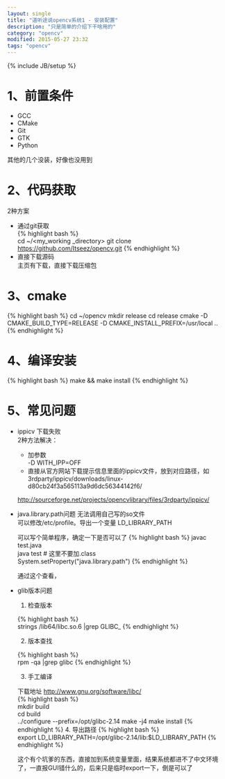 ```yaml
---
layout: single
title: "道听途说opencv系统1 - 安装配置"
description: "只是简单的介绍下干啥用的"
category: "opencv"
modified: 2015-05-27 23:32
tags: "opencv"
---
```

{% include JB/setup %}
# 
# 1、前置条件

* GCC
* CMake
* Git
* GTK
* Python

其他的几个没装，好像也没用到

# 2、代码获取
2种方案

* 通过git获取  
 {% highlight bash %}  
   cd ~/<my_working _directory>
    git clone https://github.com/Itseez/opencv.git
  {% endhighlight %} 
* 直接下载源码  
    主页有下载，直接下载压缩包
    
# 3、cmake
{% highlight bash %} 
cd ~/opencv
mkdir release
cd release
cmake -D CMAKE_BUILD_TYPE=RELEASE -D CMAKE_INSTALL_PREFIX=/usr/local ..
{% endhighlight %} 

# 4、编译安装
{% highlight bash %} 
make && make install
{% endhighlight %} 

# 5、常见问题
* ippicv 下载失败  
 2种方法解决：
  * 加参数  
      -D WITH_IPP=OFF
  * 直接从官方网站下载提示信息里面的ippicv文件，放到对应路径，如   
  3rdparty/ippicv/downloads/linux-d80cb24f3a565113a9d6dc56344142f6/
  
  <http://sourceforge.net/projects/opencvlibrary/files/3rdparty/ippicv/>
  
* java.library.path问题
   无法调用自己写的so文件  
   可以修改/etc/profile。导出一个变量 LD_LIBRARY_PATH
   
   可以写个简单程序，确定一下是否可以了
   {% highlight bash %} 
   javac test.java  
   java test    # 这里不要加.class  
   System.setProperty("java.library.path")
   {% endhighlight %} 
   
   通过这个查看，
   
 * glib版本问题
    1. 检查版本
    
     {% highlight bash %}  
   strings /lib64/libc.so.6 |grep GLIBC_
  {% endhighlight %} 
    
    2. 版本查找
    
     {% highlight bash %}  
   rpm -qa |grep glibc
  {% endhighlight %} 
  
    3. 手工编译
    
    下载地址 <http://www.gnu.org/software/libc/>  
     {% highlight bash %}  
   mkdir build  
   cd build  
   ../configure --prefix=/opt/glibc-2.14
   make -j4
   make install
   {% endhighlight %} 
     4. 导出路径
      {% highlight bash %}  
   export LD_LIBRARY_PATH=/opt/glibc-2.14/lib:$LD_LIBRARY_PATH 
  {% endhighlight %} 
    
    这个有个坑爹的东西，直接加到系统变量里面，结果系统都进不了中文环境了，一直报GUI错什么的，后来只是临时export一下，倒是可以了
 

